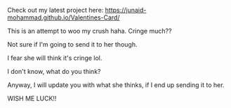 Check out my latest project here: https://junaid-mohammad.github.io/Valentines-Card/

This is an attempt to woo my crush haha. Cringe much??

Not sure if I'm going to send it to her though.

I fear she will think it's cringe lol.

I don't know, what do you think?

Anyway, I will update you with what she thinks, if I end up sending it to her.

WISH ME LUCK!!